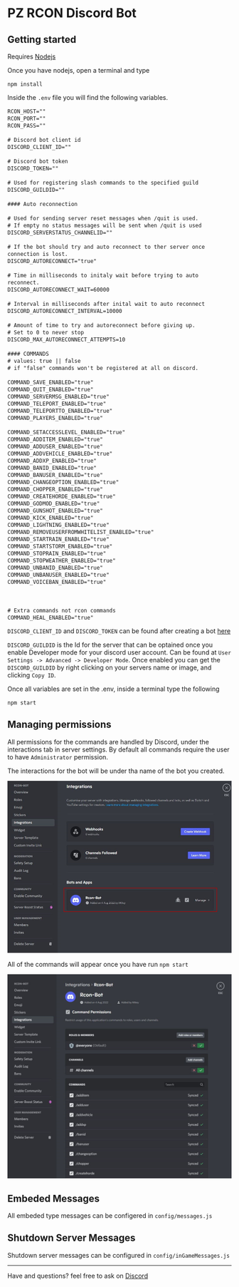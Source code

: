 # PZ RCON Discord Bot

## Getting started

Requires [Nodejs](https://nodejs.org/)

Once you have nodejs, open a terminal and type
```
npm install
```

Inside the `.env` file you will find the following variables.

```
RCON_HOST=""
RCON_PORT=""
RCON_PASS=""

# Discord bot client id
DISCORD_CLIENT_ID=""

# Discord bot token
DISCORD_TOKEN=""

# Used for registering slash commands to the specified guild
DISCORD_GUILDID=""

#### Auto reconnection

# Used for sending server reset messages when /quit is used. 
# If empty no status messages will be sent when /quit is used
DISCORD_SERVERSTATUS_CHANNELID=""

# If the bot should try and auto reconnect to ther server once connection is lost.
DISCORD_AUTORECONNECT="true"

# Time in milliseconds to initaly wait before trying to auto reconnect.
DISCORD_AUTORECONNECT_WAIT=60000

# Interval in milliseconds after inital wait to auto reconnect
DISCORD_AUTORECONNECT_INTERVAL=10000

# Amount of time to try and autoreconnect before giving up.
# Set to 0 to never stop
DISCORD_MAX_AUTORECONNECT_ATTEMPTS=10

#### COMMANDS
# values: true || false
# if "false" commands won't be registered at all on discord.

COMMAND_SAVE_ENABLED="true"
COMMAND_QUIT_ENABLED="true"
COMMAND_SERVERMSG_ENABLED="true"
COMMAND_TELEPORT_ENABLED="true"
COMMAND_TELEPORTTO_ENABLED="true"
COMMAND_PLAYERS_ENABLED="true"

COMMAND_SETACCESSLEVEL_ENABLED="true"
COMMAND_ADDITEM_ENABLED="true"
COMMAND_ADDUSER_ENABLED="true"
COMMAND_ADDVEHICLE_ENABLED="true"
COMMAND_ADDXP_ENABLED="true"
COMMAND_BANID_ENABLED="true"
COMMAND_BANUSER_ENABLED="true"
COMMAND_CHANGEOPTION_ENABLED="true"
COMMAND_CHOPPER_ENABLED="true"
COMMAND_CREATEHORDE_ENABLED="true"
COMMAND_GODMOD_ENABLED="true"
COMMAND_GUNSHOT_ENABLED="true"
COMMAND_KICK_ENABLED="true"
COMMAND_LIGHTNING_ENABLED="true"
COMMAND_REMOVEUSERFROMWHITELIST_ENABLED="true"
COMMAND_STARTRAIN_ENABLED="true"
COMMAND_STARTSTORM_ENABLED="true"
COMMAND_STOPRAIN_ENABLED="true"
COMMAND_STOPWEATHER_ENABLED="true"
COMMAND_UNBANID_ENABLED="true"
COMMAND_UNBANUSER_ENABLED="true"
COMMAND_VOICEBAN_ENABLED="true"



# Extra commands not rcon commands
COMMAND_HEAL_ENABLED="true"

```
`DISCORD_CLIENT_ID` and `DISCORD_TOKEN` can be found after creating a bot [here](https://discord.com/developers/applications)

`DISCORD_GUILDID` is the Id for the server that can be optained once you enable Developer mode for your discord user account. Can be found at `User Settings -> Advanced -> Developer Mode`. Once enabled you can get the `DISCORD_GUILDID` by right clicking on your servers name or image, and clicking `Copy ID`.

Once all variables are set in the .env, inside a terminal type the following
```
npm start
```

## Managing permissions

All permissions for the commands are handled by Discord, under the interactions tab in server settings. By default all commands require the user to have `Administrator` permission.

The interactions for the bot will be under tha name of the bot you created.


![interactions image](./.github/interactions.jpg?raw=true)

All of the commands will appear once you have run `npm start`

![slashcommands image](./.github/slashcommands.jpg?raw=true)

## Embeded Messages

All embeded type messages can be configered in `config/messages.js`

## Shutdown Server Messages

Shutdown server messages can be configured in `config/inGameMessages.js`


---

Have and questions? feel free to ask on [Discord](https://discord.gg/b9V4EnfWAx)